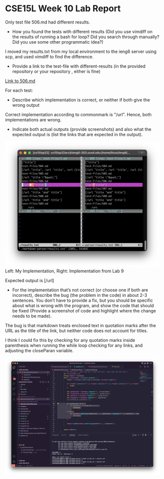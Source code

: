 # CSE15L Week 10 Lab Report

Only test file 506.md had different results.

- How you found the tests with different results (Did you use vimdiff on the
results of running a bash for loop? Did you search through manually? Did you
use some other programmatic idea?)

I moved my results.txt from my local environment to the ieng6 server using scp, and used vimdiff to find the difference.

- Provide a link to the test-file with different-results (in the provided repository or
your repository , either is fine)

[Link to 506.md](https://github.com/nidhidhamnani/markdown-parser/blob/main/test-files/506.md)

For each test:

- Describe which implementation is correct, or neither if both give the
wrong output

Correct implementation according to commonmark is "/url".
Hence, both implementations are wrong.

- Indicate both actual outputs (provide screenshots) and also what the
expected output is (list the links that are expected in the output).

![Screenshot for 506.md](./506diff.png)
Left: My Implementation, Right: Implementation from Lab 9

Expected output is [/url]

- For the implementation that’s not correct (or choose one if both are
incorrect), describe the bug (the problem in the code) in about 2-3
sentences. You don’t have to provide a fix, but you should be specific
about what is wrong with the program, and show the code that should
be fixed (Provide a screenshot of code and highlight where the change
needs to be made).

The bug is that markdown treats enclosed text in quotation marks after the URL
as the title of the link, but neither code does not account for titles.

I think I could fix this by checking for any quotation marks inside parenthesis
when running the while loop checking for any links, and adjusting the closeParan variable.

![Screenshot of code](./506code.png)
